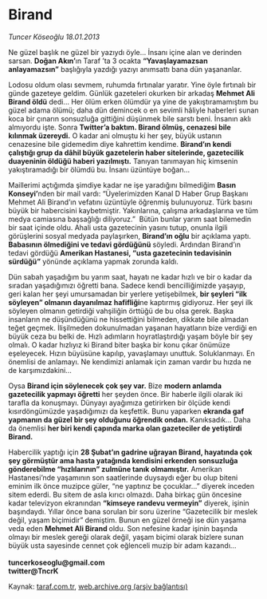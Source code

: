 # Birand

*Tuncer Köseoğlu 18.01.2013*

<div class="yazi"><p>Ne güzel başlık ne güzel bir yazıydı öyle... İnsanı içine alan ve derinden sarsan. <strong>Doğan Akın’</strong>ın Taraf ’ta 3 ocakta <strong>“Yavaşlayamazsan anlayamazsın”</strong> başlığıyla yazdığı yazıyı anımsattı bana dün yaşananlar.</p>
<p>Lodosu oldum olası sevmem, ruhumda fırtınalar yaratır. Yine öyle fırtınalı bir günde gazeteye geldim. Günlük gazeteleri okurken bir arkadaş <strong>Mehmet Ali Birand öldü</strong> dedi... Her ölüm erken ölümdür ya yine de yakıştıramamıştım bu güzel adama ölümü; daha dün demincek o en sevimli hâliyle haberleri sunan koca bir çınarın sonsuzluğa gittiğini düşünmek bile sarstı beni. İnsanın aklı almıyordu işte. Sonra <strong>Twitter’a baktım. Birand ölmüş, cenazesi bile kılınmak üzereydi.</strong> O kadar ani olmuştu ki her şey, büyük ustanın cenazesine bile gidemedim diye kahrettim kendime. <strong>Birand’ın kendi çalıştığı grup da dâhil büyük gazetelerin haber sitelerinde, gazetecilik duayeninin öldüğü haberi yazılmıştı.</strong> Tanıyan tanımayan hiç kimsenin yakıştıramadığı bir ölümdü bu. İnsanı üzüntüye boğan...</p>
<p>Maillerimi açtığımda şimdiye kadar ne işe yaradığını bilmediğim <strong>Basın Konseyi’</strong>nden bir mail vardı: “Üyelerimizden Kanal D Haber Grup Başkanı Mehmet Ali Birand’ın vefatını üzüntüyle öğrenmiş bulunuyoruz. Türk basını büyük bir habercisini kaybetmiştir. Yakınlarına, çalışma arkadaşlarına ve tüm medya camiasına başsağlığı diliyoruz.”  Bütün bunlar yarım saat bilemedin bir saat içinde oldu. Ahali usta gazetecinin yasını tutup, onunla ilgili görüşlerini sosyal medyada paylaşırken, <strong>Birand’ın oğlu</strong> bir açıklama yaptı. <strong>Babasının ölmediğini ve tedavi gördüğünü</strong> söyledi. Ardından Birand’ın tedavi gördüğü <strong>Amerikan Hastanesi, “usta gazetecinin tedavisinin sürdüğü”</strong> yönünde açıklama yapmak zorunda kaldı.</p>
<p>Dün sabah yaşadığım bu yarım saat, hayatı ne kadar hızlı ve bir o kadar da sıradan yaşadığımızı öğretti bana. Sadece kendi bencilliğimizde yaşayıp, geri kalan her şeyi umursamadan bir yerlere yetişebilmek, <strong>bir şeyleri “ilk söyleyen” olmanın dayanılmaz hafifliği</strong>ne kaptırmış gidiyoruz. Her şeyi ilk söyleyen olmanın getirdiği vahşiliğin örttüğü de bu olsa gerek. Başka insanların ne düşündüğünü ne hissettiğini bilmeden, dikkate bile almadan teğet geçmek. İlişilmeden dokunulmadan yaşanan hayatların bize verdiği en büyük ceza bu belki de. Hızlı adımların hoyratlaştırdığı yaşam böyle bir şey olmalı. O kadar hızlıyız ki Birand biter başka bir konu çıkar önümüze eşeleyecek. Hızın büyüsüne kapılıp, yavaşlamayı unuttuk. Soluklanmayı. En önemlisi de anlamayı. Ne kendimizi anlamak için zaman vardır bu hızda ne de karşımızdakini...</p>
<p>Oysa <strong>Birand için söylenecek çok şey var.</strong> Bize <strong>modern anlamda gazetecilik yapmayı öğretti</strong> her şeyden önce. Bir haberle ilgili olarak iki tarafla da konuşmayı. Dünyayı ayağımıza getirirken bir ölçüde kendi kısırdöngümüzde yaşadığımızı da keşfettik. Bunu yaparken <strong>ekranda gaf yapmanın da güzel bir şey olduğunu öğrendik ondan.</strong> Kanıksadık... Daha da önemlisi <strong>her biri kendi çapında marka olan gazeteciler de yetiştirdi Birand.</strong></p>
<p>Habercilik yaptığı için <strong>28 Şubat’ın gadrine uğrayan Birand, hayatında çok şey görmüştür ama hasta yatağında kendisini erkenden sonsuzluğa gönderebilme “hızlılarının” zulmüne tanık olmamıştır.</strong> Amerikan Hastanesi’nde yaşamının son saatlerinde duysaydı eğer bu olup biteni eminim ilk önce muzipce güler, “ne yaptınız be çocuklar...” diyerek inceden sitem ederdi. Bu sitem de asla kırıcı olmazdı. Daha birkaç gün öncesine kadar televizyon ekranından <strong>“kimseye randevu vermeyin”</strong> diyerek, işinin başındaydı. Yıllar önce bana sorulan bir soru üzerine “Gazetecilik bir meslek değil, yaşam biçimidir” demiştim. Bunun en güzel örneği ise dün yaşama veda eden <strong>Mehmet Ali Birand </strong>oldu. Son nefesine kadar işinin başında olmayı bir meslek gereği olarak değil, yaşam biçimi olarak bizlere sunan büyük usta sayesinde cennet çok eğlenceli muzip bir adam kazandı...<br/><br/><strong>tuncerkoseoglu@gmail.com</strong><strong> <br/></strong><strong>twitter@TncrK</strong></p>
</div>

Kaynak: [taraf.com.tr](http://www.taraf.com.tr:80/tuncer-koseoglu/makale-birand.htm), [web.archive.org (arşiv bağlantısı)](http://web.archive.org/web/20130121012659/http://www.taraf.com.tr:80/tuncer-koseoglu/makale-birand.htm)
